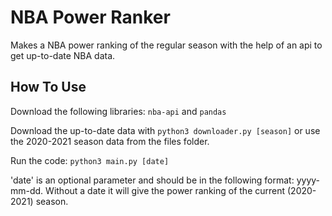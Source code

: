 # NBA Power Ranker
Makes a NBA power ranking of the regular season with the help of an api to get up-to-date NBA data.

 How To Use
---------------
Download the following libraries: `nba-api` and `pandas`

Download the up-to-date data with `python3 downloader.py [season]` or use the 2020-2021 season data from the files folder.

Run the code: `python3 main.py [date]` 

'date' is an optional parameter and should be in the following format: yyyy-mm-dd. Without a date it will give the power ranking of the current (2020-2021) season.
